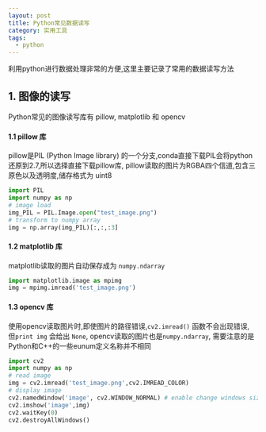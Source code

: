 ```yaml
---
layout: post
title: Python常见数据读写
category: 实用工具
tags: 
  - python
---
```




利用python进行数据处理非常的方便,这里主要记录了常用的数据读写方法



## 1. 图像的读写

Python常见的图像读写库有 pillow, matplotlib 和 opencv



#### 1.1 pillow 库

pillow是PIL (Python Image library) 的一个分支,conda直接下载PIL会将python还原到2.7,所以选择直接下载pillow库, pillow读取的图片为RGBA四个信道,包含三原色以及透明度,储存格式为 uint8

```python
import PIL
import numpy as np
# image load
img_PIL = PIL.Image.open("test_image.png")
# transform to numpy array
img = np.array(img_PIL)[:,:,:3]
```



#### 1.2 matplotlib 库

matplotlib读取的图片自动保存成为 `numpy.ndarray`

```python
import matplotlib.image as mpimg
img = mpimg.imread('test_image.png')
```



#### 1.3 opencv 库

使用opencv读取图片时,即使图片的路径错误,`cv2.imread()` 函数不会出现错误, 但`print img` 会给出 `None`, opencv读取的图片也是`numpy.ndarray`, 需要注意的是Python和C++的一些eunum定义名称并不相同

```python
import cv2
import numpy as np
# read image
img = cv2.imread('test_image.png',cv2.IMREAD_COLOR)
# display image
cv2.namedWindow('image', cv2.WINDOW_NORMAL) # enable change windows size
cv2.imshow('image',img)
cv2.waitKey(0)
cv2.destroyAllWindows()
```





